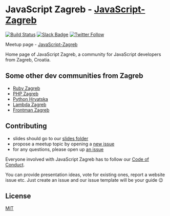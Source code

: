 # JavaScript Zagreb - [JavaScript-Zagreb](http://www.meetup.com/JavaScript-Zagreb/)

[![Build Status](https://travis-ci.org/jszgb/jszgb.github.io.svg?branch=master)](https://travis-ci.org/jszgb/jszgb.github.io)
[![Slack Badge](https://jszgb-slack.herokuapp.com/badge.svg)](https://jszgb-slack.herokuapp.com/)
[![Twitter Follow](https://img.shields.io/twitter/follow/jszgb.svg?style=social)](https://twitter.com/jszgb)

 Meetup page - [JavaScript-Zagreb](http://www.meetup.com/JavaScript-Zagreb/)

Home page of JavaScript Zagreb, a community for JavaScript developers from
Zagreb, Croatia.

## Some other dev communities from Zagreb

* [Ruby Zagreb](https://github.com/rubyzg)
* [PHP Zagreb](http://www.meetup.com/ZgPHP-meetup/)
* [Python Hrvatska](http://www.meetup.com/Python-Hrvatska/)
* [Lambda Zagreb](http://www.meetup.com/lambdazagreb/)
* [Frontman Zagreb](http://www.meetup.com/FrontmanZg/)

## Contributing

* slides should go to our [slides folder](https://github.com/jszgb/jszgb.github.io/blob/master/slides/slides.md)
* propose a meetup topic by opening a [new issue](https://github.com/jszgb/jszgb.github.io/issues/new)
* for any questions, please open up [an issue](https://github.com/jszgb/jszgb.github.io/issues/new)

Everyone involved with JavaScript Zagreb has to follow our [Code of Conduct](https://github.com/jszgb/jszgb.github.io/blob/master/CODE_OF_CONDUCT.md).

You can provide presentation ideas, vote for existing ones, report a website
issue etc. Just create an issue and our issue template will be your guide :wink:

## License

[MIT](/LICENSE)
